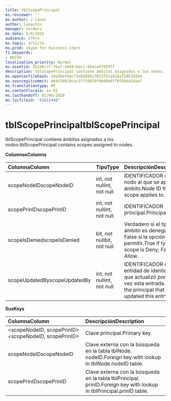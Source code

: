 ```yaml
---
title: tblScopePrincipal
ms.reviewer: ''
ms.author: v-lanac
author: lanachin
manager: serdars
ms.date: 3/9/2015
audience: ITPro
ms.topic: article
ms.prod: skype-for-business-itpro
f1.keywords:
- NOCSH
localization_priority: Normal
ms.assetid: 422d6c7f-7ba7-4dd4-bacc-95ace47959ff
description: tblScopePrincipal contiene ámbitos asignados a los nodos.
ms.openlocfilehash: 24a38ef4acf3e0d500c7652f5ca418af585343b6
ms.sourcegitcommit: e64c50818cac37f3d6f0f96d0d4ff0f4bba24aef
ms.translationtype: MT
ms.contentlocale: es-ES
ms.lasthandoff: 02/06/2020
ms.locfileid: "41812448"
---
```

# <a name="tblscopeprincipal"></a><span data-ttu-id="a2ac0-103">tblScopePrincipal</span><span class="sxs-lookup"><span data-stu-id="a2ac0-103">tblScopePrincipal</span></span>
 
<span data-ttu-id="a2ac0-104">tblScopePrincipal contiene ámbitos asignados a los nodos.</span><span class="sxs-lookup"><span data-stu-id="a2ac0-104">tblScopePrincipal contains scopes assigned to nodes.</span></span>
  
<span data-ttu-id="a2ac0-105">**Columnas**</span><span class="sxs-lookup"><span data-stu-id="a2ac0-105">**Columns**</span></span>

|<span data-ttu-id="a2ac0-106">**Columna**</span><span class="sxs-lookup"><span data-stu-id="a2ac0-106">**Column**</span></span>|<span data-ttu-id="a2ac0-107">**Tipo**</span><span class="sxs-lookup"><span data-stu-id="a2ac0-107">**Type**</span></span>|<span data-ttu-id="a2ac0-108">**Descripción**</span><span class="sxs-lookup"><span data-stu-id="a2ac0-108">**Description**</span></span>|
|:-----|:-----|:-----|
|<span data-ttu-id="a2ac0-109">scopeNodeID</span><span class="sxs-lookup"><span data-stu-id="a2ac0-109">scopeNodeID</span></span>  <br/> |<span data-ttu-id="a2ac0-110">int, not null</span><span class="sxs-lookup"><span data-stu-id="a2ac0-110">int, not null</span></span>  <br/> |<span data-ttu-id="a2ac0-111">IDENTIFICADOR de nodo al que se aplica el ámbito.</span><span class="sxs-lookup"><span data-stu-id="a2ac0-111">Node ID that the scope applies to.</span></span>  <br/> |
|<span data-ttu-id="a2ac0-112">scopePrinID</span><span class="sxs-lookup"><span data-stu-id="a2ac0-112">scopePrinID</span></span>  <br/> |<span data-ttu-id="a2ac0-113">int, not null</span><span class="sxs-lookup"><span data-stu-id="a2ac0-113">int, not null</span></span>  <br/> |<span data-ttu-id="a2ac0-114">IDENTIFICADOR principal.</span><span class="sxs-lookup"><span data-stu-id="a2ac0-114">Principal ID.</span></span>  <br/> |
|<span data-ttu-id="a2ac0-115">scopeIsDenied</span><span class="sxs-lookup"><span data-stu-id="a2ac0-115">scopeIsDenied</span></span>  <br/> |<span data-ttu-id="a2ac0-116">bit, not null</span><span class="sxs-lookup"><span data-stu-id="a2ac0-116">bit, not null</span></span>  <br/> |<span data-ttu-id="a2ac0-117">Verdadero si el tipo de ámbito es denegar; False si la opción permitir.</span><span class="sxs-lookup"><span data-stu-id="a2ac0-117">True if type of scope is Deny; False if Allow.</span></span>  <br/> |
|<span data-ttu-id="a2ac0-118">scopeUpdatedBy</span><span class="sxs-lookup"><span data-stu-id="a2ac0-118">scopeUpdatedBy</span></span>  <br/> |<span data-ttu-id="a2ac0-119">int, not null</span><span class="sxs-lookup"><span data-stu-id="a2ac0-119">int, not null</span></span>  <br/> |<span data-ttu-id="a2ac0-120">IDENTIFICADOR de la entidad de identidad que actualizó por última vez esta entrada.</span><span class="sxs-lookup"><span data-stu-id="a2ac0-120">ID of the principal that last updated this entry.</span></span>  <br/> |
   
<span data-ttu-id="a2ac0-121">**Sus**</span><span class="sxs-lookup"><span data-stu-id="a2ac0-121">**Keys**</span></span>

|<span data-ttu-id="a2ac0-122">**Columna**</span><span class="sxs-lookup"><span data-stu-id="a2ac0-122">**Column**</span></span>|<span data-ttu-id="a2ac0-123">**Descripción**</span><span class="sxs-lookup"><span data-stu-id="a2ac0-123">**Description**</span></span>|
|:-----|:-----|
|<span data-ttu-id="a2ac0-124">\<scopeNodeID, scopePrinID\></span><span class="sxs-lookup"><span data-stu-id="a2ac0-124">\<scopeNodeID, scopePrinID\></span></span>  <br/> |<span data-ttu-id="a2ac0-125">Clave principal.</span><span class="sxs-lookup"><span data-stu-id="a2ac0-125">Primary key.</span></span>  <br/> |
|<span data-ttu-id="a2ac0-126">scopeNodeID</span><span class="sxs-lookup"><span data-stu-id="a2ac0-126">scopeNodeID</span></span>  <br/> |<span data-ttu-id="a2ac0-127">Clave externa con la búsqueda en la tabla tblNode. nodeID.</span><span class="sxs-lookup"><span data-stu-id="a2ac0-127">Foreign key with lookup in tblNode.nodeID table.</span></span>  <br/> |
|<span data-ttu-id="a2ac0-128">scopePrinID</span><span class="sxs-lookup"><span data-stu-id="a2ac0-128">scopePrinID</span></span>  <br/> |<span data-ttu-id="a2ac0-129">Clave externa con la búsqueda en la tabla tblPrincipal. prinID.</span><span class="sxs-lookup"><span data-stu-id="a2ac0-129">Foreign key with lookup in tblPrincipal.prinID table.</span></span>  <br/> |
   

